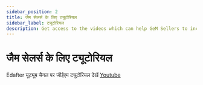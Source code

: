```yaml
---
sidebar_position: 2
title: जैम सेलर्स के लिए ट्यूटोरियल
sidebar_label: ट्यूटोरियल
description: Get access to the videos which can help GeM Sellers to increase their knowledge and grow their business.
---
```


# जैम सेलर्स के लिए ट्यूटोरियल
Edafter यूट्यूब चैनल पर जीईएम ट्यूटोरियल देखें
<a href="https://www.youtube.com/@edafter" class="btn">Youtube</a>